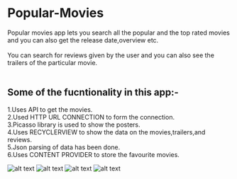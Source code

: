 # Popular-Movies
Popular movies app lets you search all the popular and  the top rated movies and you can also get the release date,overview etc.<br/><br/>
You can search for reviews given by the user and you can also see the trailers of the particular movie.<br/><br/>

Some of the fucntionality in this app:-<br/>
----------------------------------------------------
1.Uses API to get the movies.<br/>
2.Used HTTP URL CONNECTION  to form the connection.<br/>
3.Picasso library is used to show the posters.<br/>
4.Uses RECYCLERVIEW to show the data on the movies,trailers,and reviews.<br/>
5.Json parsing of data has been done.<br/>
6.Uses CONTENT PROVIDER to store the favourite movies.


![alt text](SS4.png) ![alt text](SS5.png "Detail page to see the overview,release date,reviews,trailers,etc" )
![alt text](SS6.png ) ![alt text](SS7.png )

